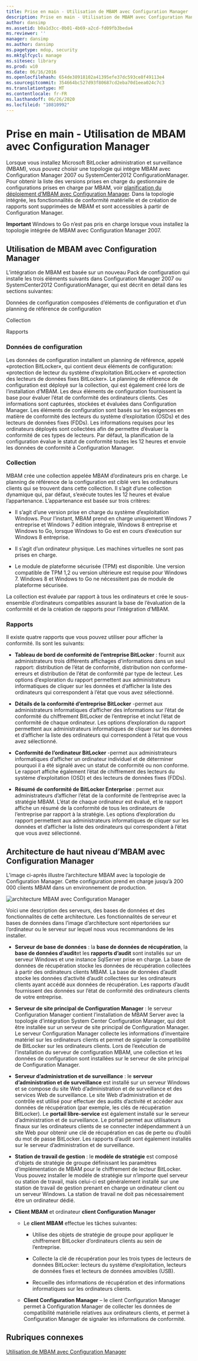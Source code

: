```yaml
---
title: Prise en main - Utilisation de MBAM avec Configuration Manager
description: Prise en main - Utilisation de MBAM avec Configuration Manager
author: dansimp
ms.assetid: b0a1d3cc-0b01-4b69-a2cd-fd09fb3beda4
ms.reviewer: ''
manager: dansimp
ms.author: dansimp
ms.pagetype: mdop, security
ms.mktglfcycl: manage
ms.sitesec: library
ms.prod: w10
ms.date: 06/16/2016
ms.openlocfilehash: 654de38918102a41395efe37dc593ce8f49113e4
ms.sourcegitcommit: 354664bc527d93f80687cd2eba70d1eea024c7c3
ms.translationtype: MT
ms.contentlocale: fr-FR
ms.lasthandoff: 06/26/2020
ms.locfileid: "10810992"
---
```

# Prise en main - Utilisation de MBAM avec Configuration Manager


Lorsque vous installez Microsoft BitLocker administration et surveillance (MBAM), vous pouvez choisir une topologie qui intègre MBAM avec Configuration Manager 2007 ou SystemCenter2012 ConfigurationManager. Pour obtenir la liste des versions prises en charge du gestionnaire de configurations prises en charge par MBAM, voir [planification du déploiement d’MBAM avec Configuration Manager](planning-to-deploy-mbam-with-configuration-manager-2.md). Dans la topologie intégrée, les fonctionnalités de conformité matérielle et de création de rapports sont supprimées de MBAM et sont accessibles à partir de Configuration Manager.

**Important**  Windows to Go n’est pas pris en charge lorsque vous installez la topologie intégrée de MBAM avec Configuration Manager 2007.

 

## Utilisation de MBAM avec Configuration Manager


L’intégration de MBAM est basée sur un nouveau Pack de configuration qui installe les trois éléments suivants dans Configuration Manager 2007 ou SystemCenter2012 ConfigurationManager, qui est décrit en détail dans les sections suivantes:

Données de configuration composées d’éléments de configuration et d’un planning de référence de configuration

Collection

Rapports

### Données de configuration

Les données de configuration installent un planning de référence, appelé «protection BitLocker», qui contient deux éléments de configuration: «protection de lecteur du système d’exploitation BitLocker» et «protection des lecteurs de données fixes BitLocker». Le planning de référence de configuration est déployé sur la collection, qui est également créé lors de l’installation d’MBAM. Les deux éléments de configuration fournissent la base pour évaluer l’état de conformité des ordinateurs clients. Ces informations sont capturées, stockées et évaluées dans Configuration Manager. Les éléments de configuration sont basés sur les exigences en matière de conformité des lecteurs du système d’exploitation (OSDs) et des lecteurs de données fixes (FDDs). Les informations requises pour les ordinateurs déployés sont collectées afin de permettre d’évaluer la conformité de ces types de lecteurs. Par défaut, la planification de la configuration évalue le statut de conformité toutes les 12 heures et envoie les données de conformité à Configuration Manager.

### Collection

MBAM crée une collection appelée MBAM d’ordinateurs pris en charge. Le planning de référence de la configuration est ciblé vers les ordinateurs clients qui se trouvent dans cette collection. Il s’agit d’une collection dynamique qui, par défaut, s’exécute toutes les 12 heures et évalue l’appartenance. L’appartenance est basée sur trois critères:

-   Il s’agit d’une version prise en charge du système d’exploitation Windows. Pour l’instant, MBAM prend en charge uniquement Windows 7 entreprise et Windows 7 édition intégrale, Windows 8 entreprise et Windows to Go, lorsque Windows to Go est en cours d’exécution sur Windows 8 entreprise.

-   Il s’agit d’un ordinateur physique. Les machines virtuelles ne sont pas prises en charge.

-   Le module de plateforme sécurisée (TPM) est disponible. Une version compatible de TPM 1,2 ou version ultérieure est requise pour Windows 7. Windows 8 et Windows to Go ne nécessitent pas de module de plateforme sécurisée.

La collection est évaluée par rapport à tous les ordinateurs et crée le sous-ensemble d’ordinateurs compatibles assurant la base de l’évaluation de la conformité et de la création de rapports pour l’intégration d’MBAM.

### Rapports

Il existe quatre rapports que vous pouvez utiliser pour afficher la conformité. Ils sont les suivants:

-   **Tableau de bord de conformité de l’entreprise BitLocker** : fournit aux administrateurs trois différents affichages d’informations dans un seul rapport: distribution de l’état de conformité, distribution non conforme-erreurs et distribution de l’état de conformité par type de lecteur. Les options d’exploration du rapport permettent aux administrateurs informatiques de cliquer sur les données et d’afficher la liste des ordinateurs qui correspondent à l’état que vous avez sélectionné.

-   **Détails de la conformité d’entreprise BitLocker** -permet aux administrateurs informatiques d’afficher des informations sur l’état de conformité du chiffrement BitLocker de l’entreprise et inclut l’état de conformité de chaque ordinateur. Les options d’exploration du rapport permettent aux administrateurs informatiques de cliquer sur les données et d’afficher la liste des ordinateurs qui correspondent à l’état que vous avez sélectionné.

-   **Conformité de l’ordinateur BitLocker** -permet aux administrateurs informatiques d’afficher un ordinateur individuel et de déterminer pourquoi il a été signalé avec un statut de conformité ou non conforme. Le rapport affiche également l’état de chiffrement des lecteurs du système d’exploitation (OSD) et des lecteurs de données fixes (FDDs).

-   **Résumé de conformité de BitLocker Enterprise** : permet aux administrateurs d’afficher l’état de la conformité de l’entreprise avec la stratégie MBAM. L’état de chaque ordinateur est évalué, et le rapport affiche un résumé de la conformité de tous les ordinateurs de l’entreprise par rapport à la stratégie. Les options d’exploration du rapport permettent aux administrateurs informatiques de cliquer sur les données et d’afficher la liste des ordinateurs qui correspondent à l’état que vous avez sélectionné.

## Architecture de haut niveau d’MBAM avec Configuration Manager


L’image ci-après illustre l’architecture MBAM avec la topologie de Configuration Manager. Cette configuration prend en charge jusqu’à 200 000 clients MBAM dans un environnement de production.

![architecture MBAM avec Configuration Manager](images/mbam2-cmserver.gif)

Voici une description des serveurs, des bases de données et des fonctionnalités de cette architecture. Les fonctionnalités de serveur et bases de données dans l’image d’architecture sont répertoriées sur l’ordinateur ou le serveur sur lequel nous vous recommandons de les installer.

-   **Serveur de base de données** : la **base de données de récupération**, la **base de données d’audit**et les **rapports d’audit** sont installés sur un serveur Windows et une instance SqlServer prise en charge. La base de données de récupération stocke les données de récupération collectées à partir des ordinateurs clients MBAM. La base de données d’audit stocke les données d’activité d’audit collectées sur les ordinateurs clients ayant accédé aux données de récupération. Les rapports d’audit fournissent des données sur l’état de conformité des ordinateurs clients de votre entreprise.

-   **Serveur de site principal de Configuration Manager** : le serveur Configuration Manager contient l’installation de MBAM Server avec la topologie d’intégration System Center Configuration Manager, qui doit être installée sur un serveur de site principal de Configuration Manager. Le serveur Configuration Manager collecte les informations d’inventaire matériel sur les ordinateurs clients et permet de signaler la compatibilité de BitLocker sur les ordinateurs clients. Lors de l’exécution de l’installation du serveur de configuration MBAM, une collection et les données de configuration sont installées sur le serveur de site principal de Configuration Manager.

-   **Serveur d’administration et de surveillance** : le **serveur d’administration et de surveillance** est installé sur un serveur Windows et se compose du site Web d’administration et de surveillance et des services Web de surveillance. Le site Web d’administration et de contrôle est utilisé pour effectuer des audits d’activité et accéder aux données de récupération (par exemple, les clés de récupération BitLocker). Le **portail libre-service** est également installé sur le serveur d’administration et de surveillance. Le portail permet aux utilisateurs finaux sur les ordinateurs clients de se connecter indépendamment à un site Web pour obtenir une clé de récupération en cas de perte ou d’oubli du mot de passe BitLocker. Les rapports d’audit sont également installés sur le serveur d’administration et de surveillance.

-   **Station de travail de gestion** : le **modèle de stratégie** est composé d’objets de stratégie de groupe définissant les paramètres d’implémentation de MBAM pour le chiffrement de lecteur BitLocker. Vous pouvez installer le modèle de stratégie sur n’importe quel serveur ou station de travail, mais celui-ci est généralement installé sur une station de travail de gestion prenant en charge un ordinateur client ou un serveur Windows. La station de travail ne doit pas nécessairement être un ordinateur dédié.

-   **Client MBAM** et ordinateur **client Configuration Manager**

    -   Le **client MBAM** effectue les tâches suivantes:

        -   Utilise des objets de stratégie de groupe pour appliquer le chiffrement BitLocker d’ordinateurs clients au sein de l’entreprise.

        -   Collecte la clé de récupération pour les trois types de lecteurs de données BitLocker: lecteurs du système d’exploitation, lecteurs de données fixes et lecteurs de données amovibles (USB).

        -   Recueille des informations de récupération et des informations informatiques sur les ordinateurs clients.

    -   **Client Configuration Manager** – le client Configuration Manager permet à Configuration Manager de collecter les données de compatibilité matérielle relatives aux ordinateurs clients, et permet à Configuration Manager de signaler les informations de conformité.

## Rubriques connexes


[Utilisation de MBAM avec Configuration Manager](using-mbam-with-configuration-manager.md)

 

 





